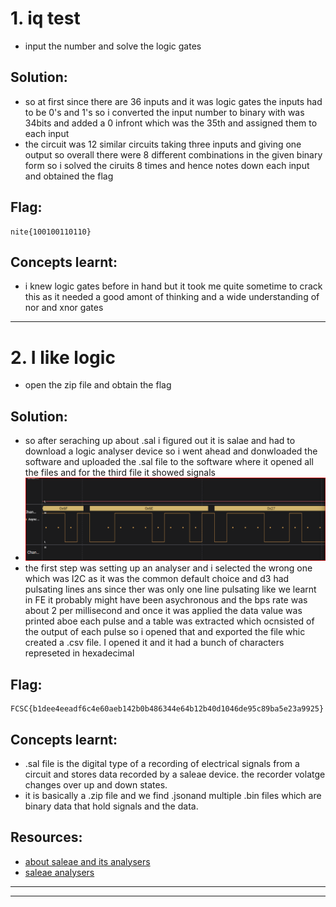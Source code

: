 # 1. iq test
- input the number and solve the logic gates

## Solution:
- so at first since there are 36 inputs and it was logic gates the inputs had to be 0's and 1's so i converted the input number to binary with was 34bits and added a 0 infront which was the 35th and assigned them to each input
- the circuit was 12 similar circuits taking three inputs and giving one output so overall there were 8 different combinations in the given binary form so i solved the ciruits 8 times and hence notes down each input and obtained the flag

## Flag:
```
nite{100100110110}
```
## Concepts learnt:
- i knew logic gates before in hand but it took me quite sometime to crack this as it needed a good amont of thinking and a wide understanding of nor and xnor gates
***


# 2. I like logic
- open the zip file and obtain the flag

## Solution:
- so after seraching up about .sal i figured out it is salae and had to download a logic analyser device so i went ahead and donwloaded the software and uploaded the .sal file to the software where it opened all the files and for the third file it showed signals
- ![signals](sal_output.png)
- the first step was setting up an analyser and i selected the wrong one which was I2C as it was the common default choice and d3 had pulsating lines ans since ther was only one line pulsating like we learnt in FE it probably might have been asychronous and the bps rate was about 2 per millisecond and once it was applied the data value was printed aboe each pulse and a table was extracted which ocnsisted of the output of each pulse so i opened that and exported the file whic created a .csv file. I opened it and it had a bunch of characters represeted in hexadecimal
## Flag:
```
FCSC{b1dee4eeadf6c4e60aeb142b0b486344e64b12b40d1046de95c89ba5e23a9925}
```
## Concepts learnt:
- .sal file is the digital type of a recording of electrical signals from a circuit and stores data recorded by a saleae device. the recorder volatge changes over up and down states.
- it is basically a .zip file and we find .jsonand multiple .bin files which are binary data that hold signals and the data.

## Resources:
- [about saleae and its analysers](https://file.org/extension/sal)
- [saleae analysers](https://support.saleae.com/user-guide/protocol-analyzers/analyzer-user-guides/using-async-serial)
***




***



